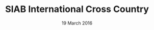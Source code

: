 ---
layout: default
title: SIAB International Cross Country
date: 19 March 2016
location: Scotland
---